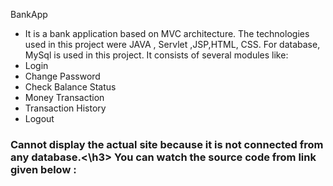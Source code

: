 BankApp
 - It is a bank application based on MVC architecture. The technologies used in this project 
 were JAVA , Servlet ,JSP,HTML, CSS. For database, MySql is used in this project. It consists of 
 several modules like:
 - Login
 - Change Password
 - Check Balance Status
 - Money Transaction
 - Transaction History
 - Logout
<h3>Cannot display the actual site because it is not connected from any database.<\h3>
You can watch the source code from link given  below :
 
